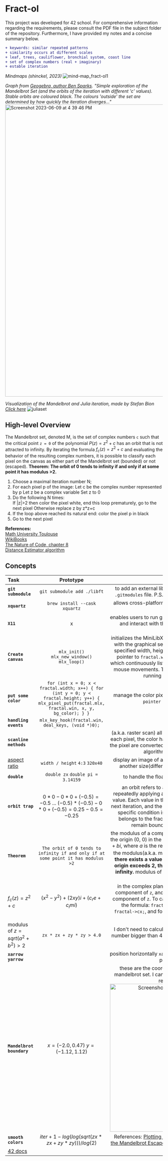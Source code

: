 # Fract-ol
This project was developed for 42 school. For comprehensive information regarding the requirements, please consult the PDF file in the subject folder of the repository. Furthermore, I have provided my notes and a concise summary below.
``` diff
+ keywords: similar repeated patterns
+ similarity occurs at different scales
+ leaf, trees, cauliflower, bronchial system, coast line
+ set of complex numbers (real + imaginary)
+ estable iteration
```
_Mindmaps (shinckel, 2023)_
![mind-map_fract-ol1](https://github.com/shinckel/fract-ol/assets/115558344/2ab02efd-7e0a-4ee9-90f2-67190a281f34)

_Graph from [Geogebra, author Ben Sparks](https://www.geogebra.org/m/BUVhcRSv#material/Npd3kBKn).
"Simple exploration of the Mandelbrot Set (and the orbits of the iteration with different 'c' values). Stable orbits are coloured black. The colours 'outside' the set are determined by how quickly the iteration diverges..."_
<img width="931" alt="Screenshot 2023-06-09 at 4 39 46 PM" src="https://github.com/shinckel/fract-ol/assets/115558344/17ff352b-6b10-4576-98d4-47d550d81e3c">

_Visualization of the Mandelbrot and Julia iteration, made by Stefan Bion [Click here](https://www.stefanbion.de/fraktal-generator/mandeliteration.htm)_
![juliaset](https://github.com/shinckel/fract-ol/assets/115558344/ff6bb7db-8d32-45e8-a765-10b30c5ba116)

## High-level Overview

The Mandelbrot set, denoted M, is the set of complex numbers `c` such that the critical point `z = 0` of the polynomial $P(z) = z^2 + c$ has an orbit that is not attracted to infinity. By iterating the formula $f_{c}(z) = z^2 + c$ and evaluating the behavior of the resulting complex numbers, it is possible to classify each pixel on the canvas as either part of the Mandelbrot set (bounded) or not (escaped). **Theorem: The orbit of 0 tends to infinity if and only if at some point it has modulus >2.**

1. Choose a maximal iteration number N;
2. For each pixel p of the image:
		Let c be the complex number represented by p
		Let z be a complex variable
		Set z to 0
3. Do the following N times:    
		If |z|>2 then color the pixel white, end this loop prematurely, go to the next pixel
		Otherwise replace z by z*z+c
4. If the loop above reached its natural end: color the pixel p in black
5. Go to the next pixel

**References:** <br /> 
[Math University Toulouse](https://www.math.univ-toulouse.fr/~cheritat/wiki-draw/index.php/Mandelbrot_set#Basic_algorithm) <br />
[WikiBooks](https://en.wikibooks.org/wiki/Fractals#Introduction) <br />
[The Nature of Code, chapter 8](https://natureofcode.com/book/chapter-8-fractals/) <br />
[Distance Estimator algorithm](http://mrob.com/pub/muency/distanceestimator.html)

## Concepts

| Task | Prototype | Description |
|:----|:-----:|:--------:|
| **`git submodule`** | `git submodule add ./libft` | to add an external library into yor project, it will generate a `.gitmodules` file. P.S. You must add targets to the Makefile! |
| **`xquartz`** | `brew install --cask xquartz` | allows cross-platform applications using X11 for the GUI to run on macOS |
| **`X11`** | x | enables users to run graphical applications on a remote server and interact with them using their local display and I/O devices |
| **`Create canvas`** | `mlx_init()` `mlx_new_window()` `mlx_loop()` | initializes the MiniLibX library and assigns the mlx(connection with the graphical server); creates a new window using the specified width, height, and name, and assigns the window pointer to `fractal.win`; enters the event loop of MiniLibX, which continuously listens for events such as key presses and mouse movements. This function call will keep the program running until the window is closed |
|**`put some color`**|  `for (int x = 0; x < fractal.width; x++) { for (int y = 0; y < fractal.height; y++) { mlx_pixel_put(fractal.mlx, fractal.win, x, y, bg_color); } }` | manage the color pixel per pixel: `graphical server` - `window pointer` - `x/y coordinates` - `color` |
| **`handling events`** | `mlx_key_hook(fractal.win, deal_keys, (void *)0);` |  |
| **`scanline methods`**| | (a.k.a. raster scan) all pixels in the image will be scanned. For each pixel, the color has to be determined. The coordinates of the pixel are converted into mathematical parameters. Then an algorithm is run on that parameter |
| [aspect ratio](https://www.youtube.com/watch?v=B3pjri-5sPc) | `width / height` `4:3` `320x40` | display an image of a specific size, inside a rectangle that is another size(difference between image and container) |
| **`double`** | `double zx` `double pi = 3.14159` | to handle the floating-point calculations accurately |
| **`orbit trap`** | $0 * 0 - 0 * 0 + (-0.5) = -0.5$ ... $(-0.5) * (-0.5) - 0 * 0 + (-0.5) = 0.25 - 0.5 = -0.25$ | an orbit refers to a sequence of values generated by repeatedly applying a function or transformation to an initial value. Each value in the sequence becomes the input for the next iteration, and the process continues indefinitely or until a specific condition is met. Behavior of the orbit: the point belongs to the fractal set or not? does it tend to infinity, remain bounded, or exhibit certain patterns? |
| **`Theorem`** | `The orbit of 0 tends to infinity if and only if at some point it has modulus >2` | the modulus of a complex number measures its distance from the origin (0, 0) in the complex plane. Mathematically, if $z = a + bi$, where $a$ is the real part and $b$ is the imaginary part, then the modulus(a.k.a. magnitude) $z$ is given by $sqrt(a^2 + b^2)$. **If there exists a value in the orbit whose distance from the origin exceeds 2, then the orbit will eventually escape to infinity.** modulus of $z$: $\sqrt{3^2 + 4^2} = \sqrt{9 + 16} = \sqrt{25} = 5$ |
| $f_{c}(z) = z^2 + c$ | $(x^2 - y^2) + (2xy)i + (c_re + c_imi)$ | in the complex plane, `x` is the real axis, therefore the real component of `z`, and `y` is the imaginary axis, the imaginary component of `z`. To calculate `zx`, I will extract the first part of the formula: `fractal->zx_new = zx * zx - zy * zy + fractal->cx;`, and for `zy`: `fractal->zy_new = 2 * zx * zy + fractal->cy;` |
| modulus of $z = sqrt(a^2 + b^2) > 2$ | `zx * zx + zy * zy > 4.0` | I don't need to calculate the square root of $(a^2 + b^2)$ as any number bigger than $4$ will have the square root bigger than $2$, as $\sqrt{4} = 2$ |
| **`xarrow`** **`yarrow`** | | position horizontally `xarrow` and vertically `yarrow` relative to the pixel coordinates `x` `y` |
| **`Mandelbrot boundary`** | $x = (-2.0, 0.47)$ $y = (-1.12, 1.12)$ | these are the coordinates of the outer boundary of the mandelbrot set. I can use it as values to establish its size in relation to the screen <img width="471" alt="Screenshot 2023-06-30 at 1 47 10 PM" src="https://github.com/shinckel/fract-ol/assets/115558344/f23248c8-8389-4291-a6d6-5d8153d596a4"> |
| **`smooth colors`** | $iter + 1 - log(log(sqrt(zx * zx + zy * zy))) / log(2)$ | References: [Plotting algorithms - Wikipedia](https://en.wikipedia.org/wiki/Plotting_algorithms_for_the_Mandelbrot_set), [Renormalizing the Mandelbrot Escape](http://linas.org/art-gallery/escape/escape.html), [Mandelbrot Set Coloring Presentation](https://www.youtube.com/watch?v=r5rDs_qINMg) |
| [42 docs](https://harm-smits.github.io/42docs/libs/minilibx/getting_started.html) | | |


